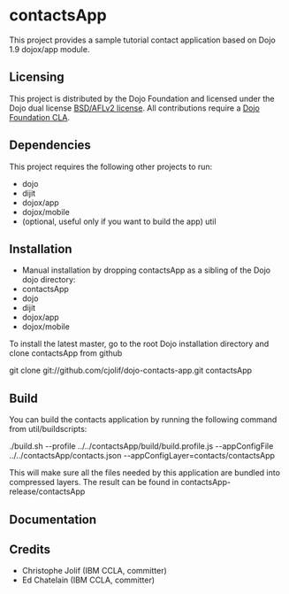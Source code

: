 # contactsApp

This project provides a sample tutorial contact application based on Dojo 1.9 dojox/app module.

## Licensing

This project is distributed by the Dojo Foundation and licensed under the Dojo dual license [BSD/AFLv2 license](http://dojotoolkit.org/license).
All contributions require a [Dojo Foundation CLA](http://dojofoundation.org/about/claForm).

## Dependencies

This project requires the following other projects to run:
 * dojo
 * dijit
 * dojox/app
 * dojox/mobile
 * (optional, useful only if you want to build the app) util

## Installation

* Manual installation by dropping contactsApp as a sibling of the Dojo dojo directory:
 * contactsApp
 * dojo
 * dijit
 * dojox/app
 * dojox/mobile

 To install the latest master, go to the root Dojo installation directory and clone contactsApp from github

 git clone git://github.com/cjolif/dojo-contacts-app.git contactsApp

## Build

You can build the contacts application by running the following command from util/buildscripts:

./build.sh --profile ../../contactsApp/build/build.profile.js
  --appConfigFile ../../contactsApp/contacts.json
  --appConfigLayer=contacts/contactsApp

This will make sure all the files needed by this application are bundled into compressed layers. The result can be
found in contactsApp-release/contactsApp

## Documentation

## Credits

* Christophe Jolif (IBM CCLA, committer)
* Ed Chatelain (IBM CCLA, committer)
